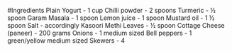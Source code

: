 #Ingredients
Plain Yogurt  - 1 cup
Chilli powder - 2 spoons
Turmeric  - ½ spoon
Garam Masala - 1 spoon
Lemon juice -  1 spoon
Mustard oil - 1 ½ spoon
Salt - accordingly
Kasoori Methi Leaves - ½ spoon
Cottage Cheese (paneer) - 200 grams 
Onions - 1 medium sized
Bell peppers - 1 green/yellow medium sized
Skewers - 4
